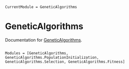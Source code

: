 ```@meta
CurrentModule = GeneticAlgorithms
```

# GeneticAlgorithms

Documentation for [GeneticAlgorithms](https://github.com/Daniel1402/GeneticAlgorithms.jl).

```@index

```

```@autodocs
Modules = [GeneticAlgorithms, GeneticAlgorithms.PopulationInitialization, GeneticAlgorithms.Selection, GeneticAlgorithms.Fitness]
```
